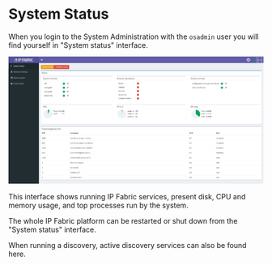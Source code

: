 # System Status

When you login to the System Administration with the `osadmin` user
you will find yourself in "System status" interface.

![system status](system_status.png)

This interface shows running IP Fabric services, present disk, CPU and memory
usage, and top processes run by the system.

The whole IP Fabric platform can be restarted or shut down from the
"System status" interface.

When running a discovery, active discovery services can also be found
here.
